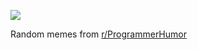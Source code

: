 ![](https://preview.redd.it/7zasf24l8pqe1.png?width=640&crop=smart&auto=webp&s=f04ea1563674d72f1233de8a794041594562ca2e)

 Random memes from [r/ProgrammerHumor](https://www.reddit.com/r/ProgrammerHumor/)
